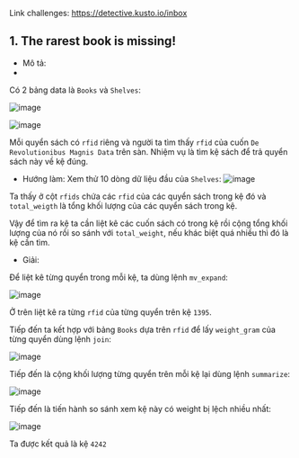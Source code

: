 Link challenges: https://detective.kusto.io/inbox

## 1. The rarest book is missing!

- Mô tả: 
- 
Có 2 bảng data là `Books` và `Shelves`:

![image](https://user-images.githubusercontent.com/91442807/236636652-c92bd703-98dc-45ee-aa43-208645c8459a.png)

![image](https://user-images.githubusercontent.com/91442807/236636661-c91e8b73-18e8-4336-b76b-0cd50e9111bc.png)

Mỗi quyển sách có `rfid` riêng và người ta tìm thấy `rfid` của cuốn `De Revolutionibus Magnis Data` trên sàn. Nhiệm vụ là tìm kệ sách để trả quyển sách này về kệ đúng.

- Hướng làm:
Xem thử 10 dòng dữ liệu đầu của `Shelves`:
![image](https://user-images.githubusercontent.com/91442807/236636804-d2fb7e6a-8551-4a97-8e9c-591875bcade3.png)

Ta thấy ở cột `rfids` chứa các `rfid` của các quyển sách trong kệ đó và `total_weigth` là tổng khối lượng của các quyển sách trong kệ.

Vậy để tìm ra kệ ta cần liệt kê các cuốn sách có trong kệ rồi cộng tổng khối lượng của nó rồi so sánh với `total_weight`, nếu khác biệt quá nhiều thì đó là kệ cần tìm.

- Giải:

Để liệt kê từng quyển trong mỗi kệ, ta dùng lệnh `mv_expand`:

![image](https://user-images.githubusercontent.com/91442807/236637208-c309ccf1-5f84-43b0-b93c-d73ca4f51d10.png)

Ở trên liệt kê ra từng `rfid` của từng quyển trên kệ `1395`.

Tiếp đến ta kết hợp với bảng `Books` dựa trên `rfid` để lấy `weight_gram` của từng quyển dùng lệnh `join`:

![image](https://user-images.githubusercontent.com/91442807/236637393-7c9fc4cf-be9e-4d0a-ad78-b2dbf9935561.png)

Tiếp đến là cộng khối lượng từng quyển trên mỗi kệ lại dùng lệnh `summarize`:

![image](https://user-images.githubusercontent.com/91442807/236637504-b22d80b9-26bb-476b-abdb-ecf19da4a3bb.png)

Tiếp đến là tiến hành so sánh xem kệ này có weight bị lệch nhiều nhất:

![image](https://user-images.githubusercontent.com/91442807/236637635-1884d855-3c3d-4b90-9a26-001f869c5fc9.png)

Ta được kết quả là kệ `4242`





